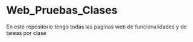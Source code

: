# Web_Pruebas_Clases
En este repositorio tengo todas las paginas web de funcionalidades y de tareas por clase
